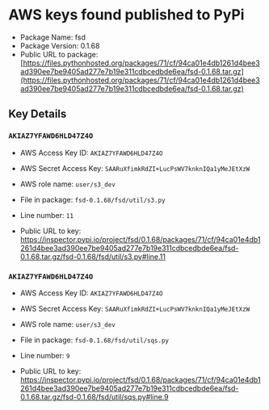 # AWS keys found published to PyPi

* Package Name: fsd
* Package Version: 0.1.68
* Public URL to package: [https://files.pythonhosted.org/packages/71/cf/94ca01e4db1261d4bee3ad390ee7be9405ad277e7b19e311cdbcedbde6ea/fsd-0.1.68.tar.gz](https://files.pythonhosted.org/packages/71/cf/94ca01e4db1261d4bee3ad390ee7be9405ad277e7b19e311cdbcedbde6ea/fsd-0.1.68.tar.gz)

## Key Details

### `AKIAZ7YFAWD6HLD47Z4O`

* AWS Access Key ID: `AKIAZ7YFAWD6HLD47Z4O`
* AWS Secret Access Key: `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` 
* AWS role name: `user/s3_dev`
* File in package: `fsd-0.1.68/fsd/util/s3.py`
* Line number: `11`

* Public URL to key: https://inspector.pypi.io/project/fsd/0.1.68/packages/71/cf/94ca01e4db1261d4bee3ad390ee7be9405ad277e7b19e311cdbcedbde6ea/fsd-0.1.68.tar.gz/fsd-0.1.68/fsd/util/s3.py#line.11



### `AKIAZ7YFAWD6HLD47Z4O`

* AWS Access Key ID: `AKIAZ7YFAWD6HLD47Z4O`
* AWS Secret Access Key: `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` 
* AWS role name: `user/s3_dev`
* File in package: `fsd-0.1.68/fsd/util/sqs.py`
* Line number: `9`

* Public URL to key: https://inspector.pypi.io/project/fsd/0.1.68/packages/71/cf/94ca01e4db1261d4bee3ad390ee7be9405ad277e7b19e311cdbcedbde6ea/fsd-0.1.68.tar.gz/fsd-0.1.68/fsd/util/sqs.py#line.9


